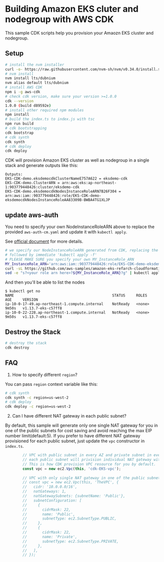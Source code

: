# Building Amazon EKS cluter and nodegroup with AWS CDK

This sample CDK scripts help you provision your Amaozn EKS cluster and nodegroup.


## Setup



```bash
# install the nvm installer
curl -o- https://raw.githubusercontent.com/nvm-sh/nvm/v0.34.0/install.sh | bash
# nvm install 
nvm install lts/dubnium
nvm alias default lts/dubnium
# install AWS CDK
npm i -g aws-cdk
# check cdk version, make sure your version >=1.0.0
cdk --version
1.0.0 (build d89592e)
# install other required npm modules
npm install
# build the index.ts to index.js with tsc
npm run build
# cdk bootstrapping
cdk bootstrap
# cdk synth
cdk synth
# cdk deploy
cdk deploy
```


CDK will provision Amazon EKS cluster as well as nodegroup in a single stack and generate outputs like this:

```
Outputs:
EKS-CDK-demo.eksdemocdkClusterNameE757A622 = eksdemo-cdk
EKS-CDK-demo.ClusterARN = arn:aws:eks:ap-northeast-1:903779448426:cluster/eksdemo-cdk
EKS-CDK-demo.eksdemocdkNodesInstanceRoleARN7B26F304 = arn:aws:iam::903779448426:role/EKS-CDK-demo-eksdemocdkNodesInstanceRoleAA83309B-BWBA4TG1XLJP
```

## update aws-auth

You need to specify your own NodeInstanceRoleARN above to replace the provided `aws-auth-cm.yaml` and update it with `kubectl apply`.


See [official document](https://docs.aws.amazon.com/en_us/eks/latest/userguide/add-user-role.html) for more details.

```bash
# we specify our NodeInstanceRoleARN generated from CDK, replacing the content of aws-auth-cm.yaml on-the-fly 
# followed by immediate 'kubectl apply -f'
# PLEASE MAKE SURE you specify your own MY_InstanceRole_ARN
MY_InstanceRole_ARN='arn:aws:iam::903779448426:role/EKS-CDK-demo-eksdemocdkNodesInstanceRoleAA83309B-BWBA4TG1XLJP'
curl -sL https://github.com/aws-samples/amazon-eks-refarch-cloudformation/raw/master/files/aws-auth-cm.yaml | \
sed -e "s?<your role arn here>?${MY_InstanceRole_ARN}?g" | kubectl apply -f -                                            
```

And then you'll be able to list the nodes
```
$ kubectl get no
NAME                                             STATUS     ROLES    AGE     VERSION
ip-10-0-17-49.ap-northeast-1.compute.internal    NotReady   <none>   9m50s   v1.13.7-eks-c57ff8
ip-10-0-22-228.ap-northeast-1.compute.internal   NotReady   <none>   9m50s   v1.13.7-eks-c57ff8
```


## Destroy the Stack

```bash
# destroy the stack
cdk destroy
```


## FAQ

1. How to specify different `region`?

You can pass `region` context variable like this:

```bash
# cdk synth
cdk synth -c region=us-west-2
# cdk deploy
cdk deploy -c region=us-west-2
```

2. Can I have different NAT gateway in each public subnet?

By default, this sample will generate only one single NAT gateway for you in one of the public subnets for cost saving and avoid reaching the max EIP number limit(default:5).
If you prefer to have different NAT gateway provisioned for each public subnet, just update the `vpc` constructor in `index.ts`.

```ts
        // VPC with public subnet in every AZ and private subnet in every AZ
        // each public subnet will privision individual NAT gateway with EIP attached.
        // This is how CDK provision VPC resource for you by default.
        const vpc = new ec2.Vpc(this, 'cdk-EKS-vpc');
        
        // VPC with only single NAT gateway in one of the public subnets
        // const vpc = new ec2.Vpc(this, 'TheVPC', {
        //   cidr: '10.0.0.0/16',
        //   natGateways: 1,
        //   natGatewaySubnets: {subnetName: 'Public'},
        //   subnetConfiguration: [
        //     {
        //       cidrMask: 22,
        //       name: 'Public',
        //       subnetType: ec2.SubnetType.PUBLIC, 
        //     },
        //     {
        //       cidrMask: 22,
        //       name: 'Private',
        //       subnetType: ec2.SubnetType.PRIVATE, 
        //     },
        //   ],
        // });   
```